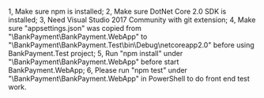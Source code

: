 1, Make sure npm is installed;
2, Make sure DotNet Core 2.0 SDK is installed;
3, Need Visual Studio 2017 Community with git extension;
4, Make sure "appsettings.json" was copied from "\BankPayment\BankPayment.WebApp" to "\BankPayment\BankPayment.Test\bin\Debug\netcoreapp2.0" 
   before using BankPayment.Test project;
5, Run "npm install" under "\BankPayment\BankPayment.WebApp" before start BankPayment.WebApp;
6, Please run "npm test" under "\BankPayment\BankPayment.WebApp" in PowerShell to do front end test work.